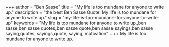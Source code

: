 +++
author = "Ben Sasse"
title = "My life is too mundane for anyone to write up."
description = "the best Ben Sasse Quote: My life is too mundane for anyone to write up."
slug = "my-life-is-too-mundane-for-anyone-to-write-up"
keywords = "My life is too mundane for anyone to write up.,ben sasse,ben sasse quotes,ben sasse quote,ben sasse sayings,ben sasse saying,quotes, sayings,quote, saying, motivation"
+++
My life is too mundane for anyone to write up.
